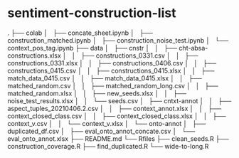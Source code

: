 # sentiment-construction-list

.
├── colab
│   ├── concate_sheet.ipynb
│   ├── construction_matched.ipynb
│   ├── construction_noise_test.ipynb
│   └── context_pos_tag.ipynb
├── data
│   ├── cnstr
│   │   ├── cht-absa-constructions.xlsx
│   │   ├── constructions_0331.csv
│   │   ├── constructions_0331.xlsx
│   │   ├── constructions_0406.csv
│   │   ├── constructions_0415.csv
│   │   ├── constructions_0415.xlsx
│   │   ├── match_data_0415.csv
│   │   ├── match_data_0415.xlsx
│   │   ├── matched_random.csv
│   │   ├── matched_random_long.csv
│   │   ├── matched_random.xlsx
│   │   ├── new_seeds.xlsx
│   │   ├── noise_test_results.xlsx
│   │   └── seeds.csv
│   ├── cntxt-annot
│   │   ├── aspect_tuples_20210406.2.csv
│   │   ├── context_annot.xlsx
│   │   ├── context_closed_class.csv
│   │   ├── context_closed_class.xlsx
│   │   ├── context_v.csv
│   │   └── context_v.xlsx
│   └── onto-annot
│       ├── duplicated_df.csv
│       ├── eval_onto_annot_concate.csv
│       └── eval_onto_annot.xlsx
├── README.md
└── Rfiles
    ├── clean_seeds.R
    ├── construction_coverage.R
    ├── find_duplicated.R
    └── wide-to-long.R